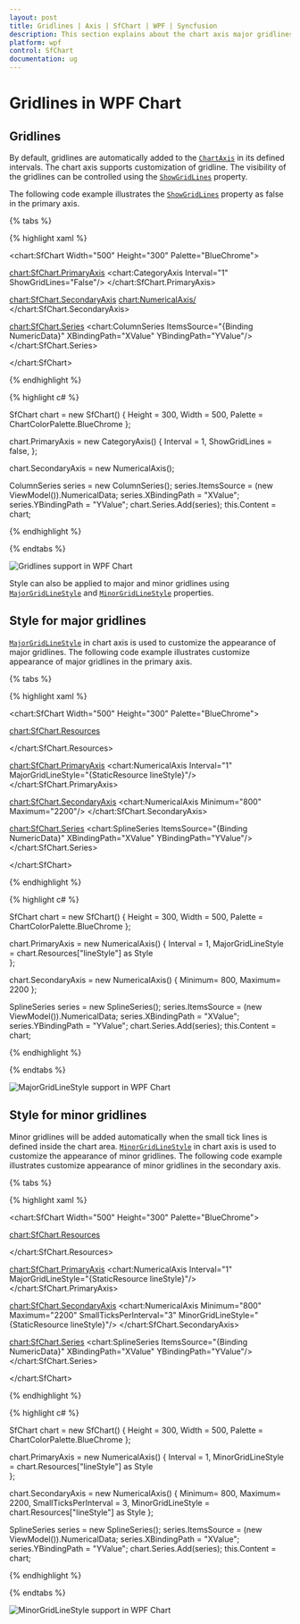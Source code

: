 ```yaml
---
layout: post
title: Gridlines | Axis | SfChart | WPF | Syncfusion 
description: This section explains about the chart axis major gridlines, minor gridlines and it customization in WPF chart
platform: wpf
control: SfChart
documentation: ug
---
```


# Gridlines in WPF Chart

## Gridlines

By default, gridlines are automatically added to the [`ChartAxis`](https://help.syncfusion.com/cr/wpf/Syncfusion.UI.Xaml.Charts.ChartAxis.html#) in its defined intervals. The chart axis supports customization of gridline. The visibility of the gridlines can be controlled using the [`ShowGridLines`](https://help.syncfusion.com/cr/wpf/Syncfusion.UI.Xaml.Charts.ChartAxis.html#Syncfusion_UI_Xaml_Charts_ChartAxis_ShowGridLines) property.

The following code example illustrates the [`ShowGridLines`](https://help.syncfusion.com/cr/wpf/Syncfusion.UI.Xaml.Charts.ChartAxis.html#Syncfusion_UI_Xaml_Charts_ChartAxis_ShowGridLines) property as false in the primary axis.

{% tabs %}

{% highlight xaml %}

<chart:SfChart Width="500" Height="300" Palette="BlueChrome">

<chart:SfChart.PrimaryAxis>
<chart:CategoryAxis Interval="1" ShowGridLines="False"/>
</chart:SfChart.PrimaryAxis>

<chart:SfChart.SecondaryAxis>
<chart:NumericalAxis/>
</chart:SfChart.SecondaryAxis>

<chart:SfChart.Series>
<chart:ColumnSeries ItemsSource="{Binding NumericData}" XBindingPath="XValue" YBindingPath="YValue"/>
</chart:SfChart.Series>

</chart:SfChart>

{% endhighlight %}

{% highlight c# %}

SfChart chart = new SfChart() 
{ 
    Height = 300,
    Width = 500, 
    Palette = ChartColorPalette.BlueChrome
};

chart.PrimaryAxis = new CategoryAxis()
{
    Interval = 1,
    ShowGridLines = false, 
};

chart.SecondaryAxis = new NumericalAxis();

ColumnSeries series = new ColumnSeries();
series.ItemsSource = (new ViewModel()).NumericalData;
series.XBindingPath = "XValue";
series.YBindingPath = "YValue";
chart.Series.Add(series);
this.Content = chart;

{% endhighlight %}

{% endtabs %}

![Gridlines support in WPF Chart](Axis_image/WPF_Chart_Axis_ShowGridLines.png)

Style can also be applied to major and minor gridlines using [`MajorGridLineStyle`](https://help.syncfusion.com/cr/wpf/Syncfusion.UI.Xaml.Charts.ChartAxis.html#Syncfusion_UI_Xaml_Charts_ChartAxis_MajorGridLineStyle) and [`MinorGridLineStyle`](https://help.syncfusion.com/cr/wpf/Syncfusion.UI.Xaml.Charts.ChartAxis.html#Syncfusion_UI_Xaml_Charts_ChartAxis_MinorGridLineStyle) properties.

## Style for major gridlines

[`MajorGridLineStyle`](https://help.syncfusion.com/cr/wpf/Syncfusion.UI.Xaml.Charts.ChartAxis.html#Syncfusion_UI_Xaml_Charts_ChartAxis_MajorGridLineStyle) in chart axis is used to customize the appearance of major gridlines. The following code example illustrates customize appearance of major gridlines in the primary axis.

{% tabs %}

{% highlight xaml %}

<chart:SfChart Width="500" Height="300" Palette="BlueChrome">

<chart:SfChart.Resources>
<Style TargetType="Line" x:Key="lineStyle">          
<Setter Property="StrokeThickness" Value="2"/>
<Setter Property="Stroke" Value="Black"/>
<Setter Property="StrokeDashArray" Value="3,3"/>  
</Style>
</chart:SfChart.Resources>
          
<chart:SfChart.PrimaryAxis>
<chart:NumericalAxis Interval="1" MajorGridLineStyle="{StaticResource lineStyle}"/>
</chart:SfChart.PrimaryAxis>
            
<chart:SfChart.SecondaryAxis>
<chart:NumericalAxis Minimum="800" Maximum="2200"/>
</chart:SfChart.SecondaryAxis>

<chart:SfChart.Series>
<chart:SplineSeries ItemsSource="{Binding NumericData}" XBindingPath="XValue" YBindingPath="YValue"/>
</chart:SfChart.Series>

</chart:SfChart>

{% endhighlight %}

{% highlight c# %}

SfChart chart = new SfChart() 
{ 
    Height = 300,
    Width = 500, 
    Palette = ChartColorPalette.BlueChrome
};

chart.PrimaryAxis = new NumericalAxis()
{
    Interval = 1,
    MajorGridLineStyle = chart.Resources["lineStyle"] as Style    
};

chart.SecondaryAxis = new NumericalAxis()
{ 
    Minimum= 800,
    Maximum= 2200
};

SplineSeries series = new SplineSeries();
series.ItemsSource = (new ViewModel()).NumericalData;
series.XBindingPath = "XValue";
series.YBindingPath = "YValue";
chart.Series.Add(series);
this.Content = chart;

{% endhighlight %}

{% endtabs %}

![MajorGridLineStyle support in WPF Chart](Axis_image/WPF_Chart_Axis_MajorGridLineStyle.png)

## Style for minor gridlines

Minor gridlines will be added automatically when the small tick lines is defined inside the chart area. [`MinorGridLineStyle`](https://help.syncfusion.com/cr/wpf/Syncfusion.UI.Xaml.Charts.ChartAxis.html#Syncfusion_UI_Xaml_Charts_ChartAxis_MinorGridLineStyle) in chart axis is used to customize the appearance of minor gridlines. The following code example illustrates customize appearance of minor gridlines in the secondary axis.

{% tabs %}

{% highlight xaml %}

<chart:SfChart Width="500" Height="300"  Palette="BlueChrome">

<chart:SfChart.Resources>
<Style TargetType="Line" x:Key="lineStyle">
<Setter Property="StrokeThickness" Value="1"/>
<Setter Property="Stroke" Value="DarkGray"/>
<Setter Property="StrokeDashArray" Value="3,3"/>
</Style>
</chart:SfChart.Resources>

<chart:SfChart.PrimaryAxis>
<chart:NumericalAxis Interval="1" MajorGridLineStyle="{StaticResource lineStyle}"/>
</chart:SfChart.PrimaryAxis>

<chart:SfChart.SecondaryAxis>
<chart:NumericalAxis Minimum="800" Maximum="2200" SmallTicksPerInterval="3" MinorGridLineStyle="{StaticResource lineStyle}"/>
</chart:SfChart.SecondaryAxis>

<chart:SfChart.Series>
<chart:SplineSeries ItemsSource="{Binding NumericData}" XBindingPath="XValue" YBindingPath="YValue"/>
</chart:SfChart.Series>

</chart:SfChart>

{% endhighlight %}

{% highlight c# %}

SfChart chart = new SfChart() 
{ 
    Height = 300,
    Width = 500, 
    Palette = ChartColorPalette.BlueChrome
};

chart.PrimaryAxis = new NumericalAxis()
{
    Interval = 1,
    MinorGridLineStyle = chart.Resources["lineStyle"] as Style    
};

chart.SecondaryAxis = new NumericalAxis()
{ 
    Minimum= 800,
    Maximum= 2200,
    SmallTicksPerInterval = 3,
    MinorGridLineStyle = chart.Resources["lineStyle"] as Style
};

SplineSeries series = new SplineSeries();
series.ItemsSource = (new ViewModel()).NumericalData;
series.XBindingPath = "XValue";
series.YBindingPath = "YValue";
chart.Series.Add(series);
this.Content = chart;

{% endhighlight %}

{% endtabs %}

![MinorGridLineStyle support in WPF Chart](Axis_image/WPF_Chart_Axis_MinorGridLineStyle.png)
